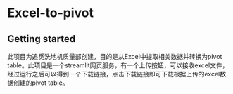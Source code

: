 # Excel-to-pivot


## Getting started
此项目为追觅洗地机质量部创建，目的是从Excel中提取相关数据并转换为pivot table。此项目是一个streamlit网页服务，有一个上传按钮，可以接收excel文件，经过运行之后可以得到一个下载链接，点击下载链接即可下载根据上传的excel数据创建的pivot table。

